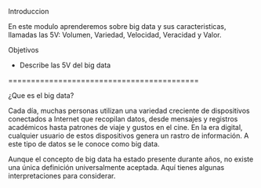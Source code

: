 Introduccion 

En este modulo aprenderemos sobre big data y sus caracteristicas, llamadas las 5V: Volumen, Variedad, Velocidad, Veracidad y Valor. 

Objetivos

- Describe las 5V del big data

==========================================

¿Que es el big data?

Cada día, muchas personas utilizan una variedad creciente de dispositivos conectados a Internet que recopilan datos, desde mensajes y registros académicos hasta patrones de viaje y gustos en el cine. En la era digital, cualquier usuario de estos dispositivos genera un rastro de información. A este tipo de datos se le conoce como big data.

Aunque el concepto de big data ha estado presente durante años, no existe una única definición universalmente aceptada. Aquí tienes algunas interpretaciones para considerar.